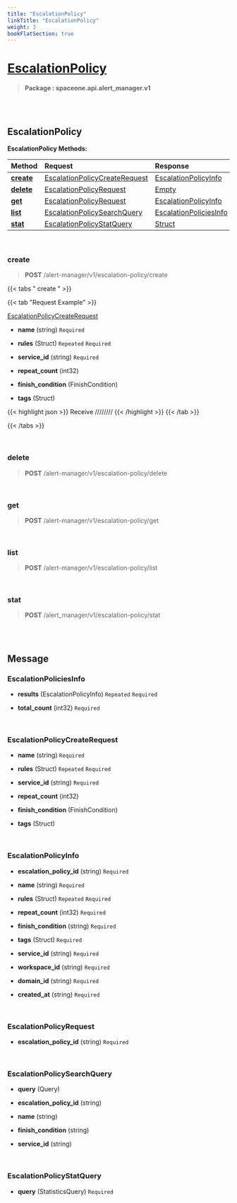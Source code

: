 ```yaml
---
title: "EscalationPolicy"
linkTitle: "EscalationPolicy"
weight: 3
bookFlatSection: true
---
```

# [EscalationPolicy](#EscalationPolicy)



>  **Package : spaceone.api.alert_manager.v1**

<br>
<br>

## EscalationPolicy





**EscalationPolicy Methods:**


| Method | Request | Response |
| :----- | :-------- | :-------- |
| [**create**](./EscalationPolicy#create) | [EscalationPolicyCreateRequest](EscalationPolicy#escalationpolicycreaterequest) | [EscalationPolicyInfo](EscalationPolicy#escalationpolicyinfo) |
| [**delete**](./EscalationPolicy#delete) | [EscalationPolicyRequest](EscalationPolicy#escalationpolicyrequest) | [Empty](EscalationPolicy#empty) |
| [**get**](./EscalationPolicy#get) | [EscalationPolicyRequest](EscalationPolicy#escalationpolicyrequest) | [EscalationPolicyInfo](EscalationPolicy#escalationpolicyinfo) |
| [**list**](./EscalationPolicy#list) | [EscalationPolicySearchQuery](EscalationPolicy#escalationpolicysearchquery) | [EscalationPoliciesInfo](EscalationPolicy#escalationpoliciesinfo) |
| [**stat**](./EscalationPolicy#stat) | [EscalationPolicyStatQuery](EscalationPolicy#escalationpolicystatquery) | [Struct](EscalationPolicy#struct) |



    
<br>

### create





> **POST** /alert-manager/v1/escalation-policy/create
>





 {{< tabs " create " >}}

 {{< tab "Request Example" >}}



[EscalationPolicyCreateRequest](./EscalationPolicy#escalationpolicycreaterequest)

* **name** (string)   `Required` 


* **rules** (Struct)  `Repeated`    `Required` 


* **service_id** (string)   `Required` 


* **repeat_count** (int32)  


* **finish_condition** (FinishCondition)  


* **tags** (Struct)  





{{< highlight json >}}
Receive
////////
{{< /highlight >}}
{{< /tab >}}



{{< /tabs >}}


    
<br>

### delete





> **POST** /alert-manager/v1/escalation-policy/delete
>






    
<br>

### get





> **POST** /alert-manager/v1/escalation-policy/get
>






    
<br>

### list





> **POST** /alert-manager/v1/escalation-policy/list
>






    
<br>

### stat





> **POST** /alert_manager/v1/escalation-policy/stat
>






    


<br>
<br>

## Message



### EscalationPoliciesInfo
* **results** (EscalationPolicyInfo)  `Repeated`    `Required` 

    
* **total_count** (int32)   `Required` 

    <br>

### EscalationPolicyCreateRequest
* **name** (string)   `Required` 

    
* **rules** (Struct)  `Repeated`    `Required` 

    
* **service_id** (string)   `Required` 

    
* **repeat_count** (int32)  

    
* **finish_condition** (FinishCondition)  

    
* **tags** (Struct)  

    <br>

### EscalationPolicyInfo
* **escalation_policy_id** (string)   `Required` 

    
* **name** (string)   `Required` 

    
* **rules** (Struct)  `Repeated`    `Required` 

    
* **repeat_count** (int32)   `Required` 

    
* **finish_condition** (string)   `Required` 

    
* **tags** (Struct)   `Required` 

    
* **service_id** (string)   `Required` 

    
* **workspace_id** (string)   `Required` 

    
* **domain_id** (string)   `Required` 

    
* **created_at** (string)   `Required` 

    <br>

### EscalationPolicyRequest
* **escalation_policy_id** (string)   `Required` 

    <br>

### EscalationPolicySearchQuery
* **query** (Query)  

    
* **escalation_policy_id** (string)  

    
* **name** (string)  

    
* **finish_condition** (string)  

    
* **service_id** (string)  

    <br>

### EscalationPolicyStatQuery
* **query** (StatisticsQuery)   `Required` 

    <br>
